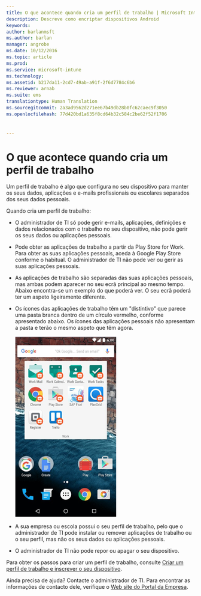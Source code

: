 ```yaml
---
title: O que acontece quando cria um perfil de trabalho | Microsoft Intune
description: Descreve como encriptar dispositivos Android
keywords: 
author: barlanmsft
ms.author: barlan
manager: angrobe
ms.date: 10/12/2016
ms.topic: article
ms.prod: 
ms.service: microsoft-intune
ms.technology: 
ms.assetid: b217da11-2cd7-49ab-a91f-2f6d7784c6b6
ms.reviewer: arnab
ms.suite: ems
translationtype: Human Translation
ms.sourcegitcommit: 2a3ad9562d271ee67b49db28b0fc62caec9f3050
ms.openlocfilehash: 77d420bd1a635f8cd64b32c584c2be62f52f1706


---
```



# <a name="what-happens-when-you-create-a-work-profile"></a>O que acontece quando cria um perfil de trabalho

Um perfil de trabalho é algo que configura no seu dispositivo para manter os seus dados, aplicações e e-mails profissionais ou escolares separados dos seus dados pessoais.

Quando cria um perfil de trabalho:

- O administrador de TI só pode gerir e-mails, aplicações, definições e dados relacionados com o trabalho no seu dispositivo, não pode gerir os seus dados ou aplicações pessoais.

- Pode obter as aplicações de trabalho a partir da Play Store for Work. Para obter as suas aplicações pessoais, aceda à Google Play Store conforme o habitual. O administrador de TI não pode ver ou gerir as suas aplicações pessoais.

- As aplicações de trabalho são separadas das suas aplicações pessoais, mas ambas podem aparecer no seu ecrã principal ao mesmo tempo. Abaixo encontra-se um exemplo do que poderá ver. O seu ecrã poderá ter um aspeto ligeiramente diferente.

- Os ícones das aplicações de trabalho têm um "distintivo" que parece uma pasta branca dentro de um círculo vermelho, conforme apresentado abaixo. Os ícones das aplicações pessoais não apresentam a pasta e terão o mesmo aspeto que têm agora.

    ![Android Play Store for Work](./media/afw-google-play-store-for-work.png)

- A sua empresa ou escola possui o seu perfil de trabalho, pelo que o administrador de TI pode instalar ou remover aplicações de trabalho ou o seu perfil, mas não os seus dados ou aplicações pessoais.
- O administrador de TI não pode repor ou apagar o seu dispositivo.

Para obter os passos para criar um perfil de trabalho, consulte [Criar um perfil de trabalho e inscrever o seu dispositivo](create-a-work-profile-and-enroll-your-device-in-intune-android.md).

Ainda precisa de ajuda? Contacte o administrador de TI. Para encontrar as informações de contacto dele, verifique o [Web site do Portal da Empresa](http://portal.manage.microsoft.com).





<!--HONumber=Oct16_HO2-->


